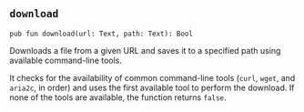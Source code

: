 ## `download`
```ab
pub fun download(url: Text, path: Text): Bool 
```

Downloads a file from a given URL and saves it to a specified path using available command-line tools.

It checks for the availability of common command-line tools (`curl`, `wget`, and `aria2c`, in order) and uses the first available tool to perform the download.
If none of the tools are available, the function returns `false`.


